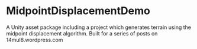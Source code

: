 # MidpointDisplacementDemo
A Unity asset package including a project which generates terrain using the midpoint displacement algorithm. Built for a series of posts on 14mul8.wordpress.com
